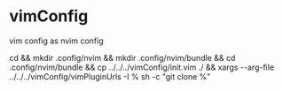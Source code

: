 # vimConfig
vim config as nvim config

cd && mkdir .config/nvim && mkdir .config/nvim/bundle && cd .config/nvim/bundle &&
cp ../../../vimConfig/init.vim ./ &&
xargs --arg-file ../../../vimConfig/vimPluginUrls -I % sh -c "git clone %"
